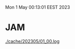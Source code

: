 Mon  1 May 00:13:01 EEST 2023
# JAM
<a href='./cache/202305/01_00.log'>./cache/202305/01_00.log</a>
